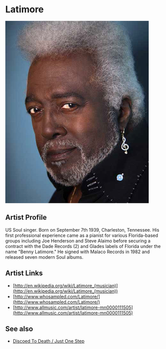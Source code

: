 # Latimore

![](../../assets/artists/Latimore.png)

## Artist Profile

US Soul singer. Born on September 7th 1939, Charleston, Tennessee. His first professional experience came as a pianist for various Florida-based groups including Joe Henderson and Steve Alaimo before securing a contract with the Dade Records (2) and Glades labels of Florida under the name "Benny Latimore." He signed with Malaco Records in 1982 and released seven modern Soul albums.

## Artist Links

- [http://en.wikipedia.org/wiki/Latimore_(musician)](http://en.wikipedia.org/wiki/Latimore_(musician))
- [http://www.whosampled.com/Latimore/](http://www.whosampled.com/Latimore/)
- [http://www.allmusic.com/artist/latimore-mn0000111505](http://www.allmusic.com/artist/latimore-mn0000111505)


## See also

- [Discoed To Death / Just One Step](Discoed_To_Death_-_Just_One_Step.md)
